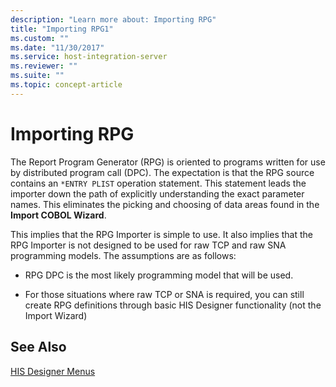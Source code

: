 ```yaml
---
description: "Learn more about: Importing RPG"
title: "Importing RPG1"
ms.custom: ""
ms.date: "11/30/2017"
ms.service: host-integration-server
ms.reviewer: ""
ms.suite: ""
ms.topic: concept-article
---
```

# Importing RPG
The Report Program Generator (RPG) is oriented to programs written for use by distributed program call (DPC). The expectation is that the RPG source contains an `*ENTRY PLIST` operation statement. This statement leads the importer down the path of explicitly understanding the exact parameter names. This eliminates the picking and choosing of data areas found in the **Import COBOL Wizard**.  
  
 This implies that the RPG Importer is simple to use. It also implies that the RPG Importer is not designed to be used for raw TCP and raw SNA programming models. The assumptions are as follows:  
  
-   RPG DPC is the most likely programming model that will be used.  
  
-   For those situations where raw TCP or SNA is required, you can still create RPG definitions through basic HIS Designer functionality (not the Import Wizard)  
  
## See Also  
 [HIS Designer Menus](../core/his-designer-menus1.md)
